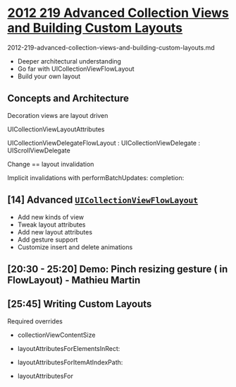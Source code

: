 
# [2012 219 Advanced Collection Views and Building Custom Layouts](https://developer.apple.com/videos/play/wwdc2012/219/)


2012-219-advanced-collection-views-and-building-custom-layouts.md



* Deeper architectural understanding
* Go far with UICollectionViewFlowLayout
* Build your own layout



## Concepts and Architecture



Decoration views are layout driven



UICollectionViewLayoutAttributes



UICollectionViewDelegateFlowLayout : UICollectionViewDelegate : UIScrollViewDelegate



Change == layout invalidation

Implicit invalidations with performBatchUpdates: completion:

## [14] Advanced [`UICollectionViewFlowLayout`](https://developer.apple.com/documentation/uikit/uicollectionviewflowlayout)


* Add new kinds of view
* Tweak layout attributes
* Add new layout attributes
* Add gesture support
* Customize insert and delete animations

## [20:30 - 25:20] Demo: Pinch resizing gesture ( in FlowLayout) - Mathieu Martin



## [25:45] Writing Custom Layouts



Required overrides

- collectionViewContentSize

- layoutAttributesForElementsInRect:



- layoutAttributesForItemAtIndexPath:

- layoutAttributesFor
